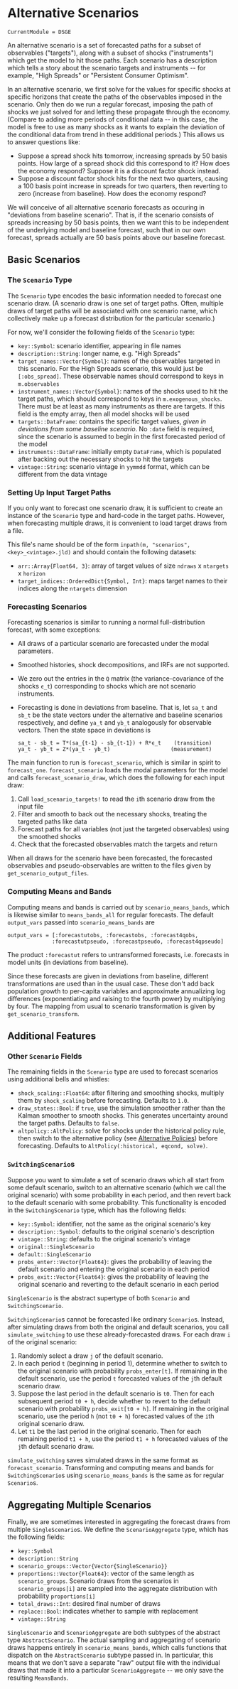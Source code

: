 # Alternative Scenarios

``` @meta
CurrentModule = DSGE
```

An alternative scenario is a set of forecasted paths for a subset of observables
("targets"), along with a subset of shocks ("instruments") which get the model
to hit those paths. Each scenario has a description which tells a story about
the scenario targets and instruments -- for example, "High Spreads" or
"Persistent Consumer Optimism".

In an alternative scenario, we first solve for the values for specific shocks at
specific horizons that create the paths of the observables imposed in the
scenario. Only then do we run a regular forecast, imposing the path of shocks we
just solved for and letting these propagate through the economy. (Compare to
adding more periods of conditional data -- in this case, the model is free to
use as many shocks as it wants to explain the deviation of the conditional data
from trend in these additional periods.) This allows us to answer questions
like:

- Suppose a spread shock hits tomorrow, increasing spreads by 50 basis
  points. How large of a spread shock did this correspond to it? How does the
  economy respond? Suppose it is a discount factor shock instead.
- Suppose a discount factor shock hits for the next two quarters, causing a 100
  basis point increase in spreads for two quarters, then reverting to zero
  (increase from baseline).  How does the economy respond?

We will conceive of all alternative scenario forecasts as occuring in
"deviations from baseline scenario". That is, if the scenario consists of
spreads increasing by 50 basis points, then we want this to be independent of
the underlying model and baseline forecast, such that in our own forecast,
spreads actually are 50 basis points above our baseline forecast.


## Basic Scenarios

### The `Scenario` Type

The `Scenario` type encodes the basic information needed to forecast one
scenario draw. (A scenario draw is one set of target paths. Often, multiple
draws of target paths will be associated with one scenario name, which
collectively make up a forecast distribution for the particular scenario.)

For now, we'll consider the following fields of the `Scenario` type:

- `key::Symbol`: scenario identifier, appearing in file names
- `description::String`: longer name, e.g. "High Spreads"
- `target_names::Vector{Symbol}`: names of the observables targeted in this
  scenario. For the High Spreads scenario, this would just be
  `[:obs_spread]`. These observable names should correspond to keys in
  `m.observables`
- `instrument_names::Vector{Symbol}`: names of the shocks used to hit the target
  paths, which should correspond to keys in `m.exogenous_shocks`. There must be
  at least as many instruments as there are targets. If this field is the empty
  array, then all model shocks will be used
- `targets::DataFrame`: contains the specific target values, *given in deviations
  from some baseline scenario*. No `:date` field is required, since the scenario
  is assumed to begin in the first forecasted period of the model
- `instruments::DataFrame`: initially empty `DataFrame`, which is populated
  after backing out the necessary shocks to hit the targets
- `vintage::String`: scenario vintage in `yymmdd` format, which can be different
  from the data vintage

### Setting Up Input Target Paths

If you only want to forecast one scenario draw, it is sufficient to create an
instance of the `Scenario` type and hard-code in the target paths. However, when
forecasting multiple draws, it is convenient to load target draws from a file.

This file's name should be of the form
`inpath(m, "scenarios", <key>_<vintage>.jld)` and should contain the following
datasets:

- `arr::Array{Float64, 3}`: array of target values of size `ndraws` x `ntargets`
  x `horizon`
- `target_indices::OrderedDict{Symbol, Int}`: maps target names to their indices
  along the `ntargets` dimension

### Forecasting Scenarios

Forecasting scenarios is similar to running a normal full-distribution forecast,
with some exceptions:

- All draws of a particular scenario are forecasted under the modal parameters.
- Smoothed histories, shock decompositions, and IRFs are not supported.
- We zero out the entries in the `Q` matrix (the variance-covariance of the
  shocks `ϵ_t`) corresponding to shocks which are not scenario instruments.
- Forecasting is done in deviations from baseline. That is, let `sa_t` and
  `sb_t` be the state vectors under the alternative and baseline scenarios
  respectively, and define `ya_t` and `yb_t` analogously for observable
  vectors. Then the state space in deviations is

  ```
  sa_t - sb_t = T*(sa_{t-1} - sb_{t-1}) + R*ϵ_t    (transition)
  ya_t - yb_t = Z*(ya_t - yb_t)                   (measurement)
  ```

The main function to run is `forecast_scenario`, which is similar in spirit to
`forecast_one`. `forecast_scenario` loads the modal parameters for the model and
calls `forecast_scenario_draw`, which does the following for each input draw:

1. Call `load_scenario_targets!` to read the `i`th scenario draw from the input
   file
2. Filter and smooth to back out the necessary shocks, treating the targeted
   paths like data
3. Forecast paths for all variables (not just the targeted observables) using
   the smoothed shocks
4. Check that the forecasted observables match the targets and return

When all draws for the scenario have been forecasted, the forecasted observables
and pseudo-observables are written to the files given by
`get_scenario_output_files`.

### Computing Means and Bands

Computing means and bands is carried out by `scenario_means_bands`, which is
likewise similar to `means_bands_all` for regular forecasts. The default
`output_vars` passed into `scenario_means_bands` are

```
output_vars = [:forecastutobs, :forecastobs, :forecast4qobs,
              :forecastutpseudo, :forecastpseudo, :forecast4qpseudo]
```

The product `:forecastut` refers to untransformed forecasts, i.e. forecasts in
model units (in deviations from baseline).

Since these forecasts are given in deviations from baseline, different
transformations are used than in the usual case. These don't add back population
growth to per-capita variables and approximate annualizing log differences
(exponentiating and raising to the fourth power) by multiplying by four. The
mapping from usual to scenario transformation is given by
`get_scenario_transform`.


## Additional Features

### Other `Scenario` Fields

The remaining fields in the `Scenario` type are used to forecast scenarios using
additional bells and whistles:

- `shock_scaling::Float64`: after filtering and smoothing shocks, multiply them
  by `shock_scaling` before forecasting. Defaults to `1.0`.
- `draw_states::Bool`: if `true`, use the simulation smoother rather than the
  Kalman smoother to smooth shocks. This generates uncertainty around the
  target paths. Defaults to `false`.
- `altpolicy::AltPolicy`: solve for shocks under the historical policy rule,
  then switch to the alternative policy (see [Alternative Policies](@ref))
  before forecasting. Defaults to `AltPolicy(:historical, eqcond, solve)`.

### `SwitchingScenario`s

Suppose you want to simulate a set of scenario draws which all start from some
default scenario, switch to an alternative scenario (which we call the original
scenario) with some probability in each period, and then revert back to the
default scenario with some probability. This functionality is encoded in the
`SwitchingScenario` type, which has the following fields:

- `key::Symbol`: identifier, not the same as the original scenario's key
- `description::Symbol`: defaults to the original scenario's description
- `vintage::String`: defaults to the original scenario's vintage
- `original::SingleScenario`
- `default::SingleScenario`
- `probs_enter::Vector{Float64}`: gives the probability of leaving the default
  scenario and entering the original scenario in each period
- `probs_exit::Vector{Float64}`: gives the probability of leaving the original
  scenario and reverting to the default scenario in each period

`SingleScenario` is the abstract supertype of both `Scenario` and
`SwitchingScenario`.

`SwitchingScenario`s cannot be forecasted like ordinary `Scenario`s. Instead,
after simulating draws from both the original and default scenarios, you call
`simulate_switching` to use these already-forecasted draws. For each draw `i` of
the original scenario:

1. Randomly select a draw `j` of the default scenario.
2. In each period `t` (beginning in period 1), determine whether to switch to
   the original scenario with probability `probs_enter[t]`. If remaining in the
   default scenario, use the period `t` forecasted values of the `j`th default
   scenario draw.
3. Suppose the last period in the default scenario is `t0`. Then for each
   subsequent period `t0 + h`, decide whether to revert to the default scenario
   with probability `probs_exit[t0 + h]`. If remaining in the original scenario,
   use the period `h` (not `t0 + h`) forecasted values of the `i`th original
   scenario draw.
4. Let `t1` be the last period in the original scenario. Then for each remaining
   period `t1 + h`, use the period `t1 + h` forecasted values of the `j`th
   default scenario draw.

`simulate_switching` saves simulated draws in the same format as
`forecast_scenario`. Transforming and computing means and bands for
`SwitchingScenario`s using `scenario_means_bands` is the same as for regular
`Scenario`s.


## Aggregating Multiple Scenarios

Finally, we are sometimes interested in aggregating the forecast draws from
multiple `SingleScenario`s. We define the `ScenarioAggregate` type, which has
the following fields:

- `key::Symbol`
- `description::String`
- `scenario_groups::Vector{Vector{SingleScenario}}`
- `proportions::Vector{Float64}`: vector of the same length as
  `scenario_groups`. Scenario draws from the scenarios in `scenario_groups[i]`
  are sampled into the aggregate distribution with probability `proportions[i]`
- `total_draws::Int`: desired final number of draws
- `replace::Bool`: indicates whether to sample with replacement
- `vintage::String`

`SingleScenario` and `ScenarioAggregate` are both subtypes of the abstract type
`AbstractScenario`. The actual sampling and aggregating of scenario draws
happens entirely in `scenario_means_bands`, which calls functions that dispatch
on the `AbstractScenario` subtype passed in. In particular, this means that we
don't save a separate "raw" output file with the individual draws that made it
into a particular `ScenarioAggregate` -- we only save the resulting
`MeansBands`.
